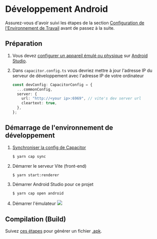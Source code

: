# Développement Android
Assurez-vous d'avoir suivi les étapes de la section [Configuration de l'Environnement de Travail](./setting_up_environment.md) avant de passez à la suite.

## Préparation
1. Vous devez [configurer un appareil émulé ou physique](https://developer.android.com/studio/run/device) sur [Android Studio](https://developer.android.com/studio).

2. Dans `capacitor.config.ts` vous devriez mettre à jour l'adresse IP du serveur de développement avec l'adresse IP de votre ordinateur
    ```ts
    const devConfig: CapacitorConfig = {
      ...commonConfig,
      server: {
        url: "http://<your ip>:6969", // vite's dev server url
        cleartext: true,
      },
    };
    ```

## Démarrage de l'environnement de développement
1. [Synchroniser la config de Capacitor](https://capacitorjs.com/docs/v2/cli/sync)
    ```sh
    $ yarn cap sync
    ```

2. Démarrer le serveur Vite (front-end)
    ```sh
    $ yarn start:renderer
    ```

3. Démarrer Android Studio pour ce projet
    ```sh
    $ yarn cap open android
    ```

4. Démarrer l'émulateur
   ![](https://cdn.discordapp.com/attachments/667464431562653706/1112532367446376528/image.png)

## Compilation (Build)

Suivez [ces étapes](https://developer.android.com/studio/run) pour générer un fichier [.apk](https://en.wikipedia.org/wiki/Apk_(file_format)).
